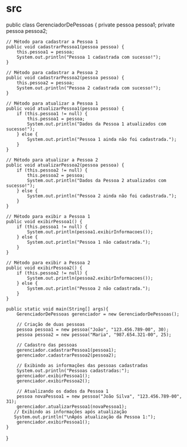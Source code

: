 # src
public class GerenciadorDePessoas {
   private pessoa pessoa1;
   private pessoa pessoa2;

    // Método para cadastrar a Pessoa 1
    public void cadastrarPessoa1(pessoa pessoa) {
        this.pessoa1 = pessoa;
        System.out.println("Pessoa 1 cadastrada com sucesso!");
    }

    // Método para cadastrar a Pessoa 2
    public void cadastrarPessoa2(pessoa pessoa) {
        this.pessoa2 = pessoa;
        System.out.println("Pessoa 2 cadastrada com sucesso!");
    }

    // Método para atualizar a Pessoa 1
    public void atualizarPessoa1(pessoa pessoa) {
        if (this.pessoa1 != null) {
            this.pessoa1 = pessoa;
            System.out.println("Dados da Pessoa 1 atualizados com sucesso!");
        } else {
            System.out.println("Pessoa 1 ainda não foi cadastrada.");
        }
    }

    // Método para atualizar a Pessoa 2
    public void atualizarPessoa2(pessoa pessoa) {
        if (this.pessoa2 != null) {
            this.pessoa2 = pessoa;
            System.out.println("Dados da Pessoa 2 atualizados com sucesso!");
        } else {
            System.out.println("Pessoa 2 ainda não foi cadastrada.");
        }
    }

    // Método para exibir a Pessoa 1
    public void exibirPessoa1() {
        if (this.pessoa1 != null) {
            System.out.println(pessoa1.exibirInformacoes());
        } else {
            System.out.println("Pessoa 1 não cadastrada.");
        }
    }

    // Método para exibir a Pessoa 2
    public void exibirPessoa2() {
        if (this.pessoa2 != null) {
            System.out.println(pessoa2.exibirInformacoes());
        } else {
            System.out.println("Pessoa 2 não cadastrada.");
        }
    }

    public static void main(String[] args){
        GerenciadorDePessoas gerenciador = new GerenciadorDePessoas();
    
        // Criação de duas pessoas
        pessoa pessoa1 = new pessoa("João", "123.456.789-00", 30);
        pessoa pessoa2 = new pessoa("Maria", "987.654.321-00", 25);
    
        // Cadastro das pessoas
        gerenciador.cadastrarPessoa1(pessoa1);
        gerenciador.cadastrarPessoa2(pessoa2);
    
        // Exibindo as informações das pessoas cadastradas
        System.out.println("Pessoas cadastradas:");
        gerenciador.exibirPessoa1();
        gerenciador.exibirPessoa2();
    
        // Atualizando os dados da Pessoa 1
        pessoa novaPessoa1 = new pessoa("João Silva", "123.456.789-00", 31);
        gerenciador.atualizarPessoa1(novaPessoa1);
       // Exibindo as informações após atualização
       System.out.println("\nApós atualização da Pessoa 1:");
        gerenciador.exibirPessoa1();
    }
}
